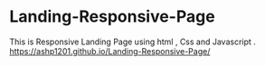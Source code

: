 # Landing-Responsive-Page
This is Responsive Landing Page using  html ,  Css and Javascript .
https://ashp1201.github.io/Landing-Responsive-Page/
